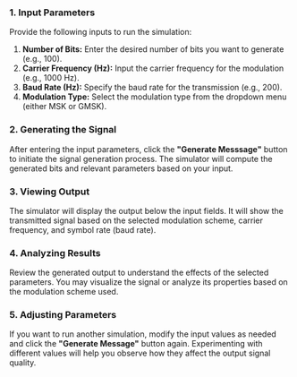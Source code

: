 <!DOCTYPE html>
<html lang="en">
<head>
</head>
<body>
    <h3>1. Input Parameters</h3>
    <p>Provide the following inputs to run the simulation:</p>
    <ol>
        <li><strong>Number of Bits:</strong> Enter the desired number of bits you want to generate (e.g., 100).</li>
        <li><strong>Carrier Frequency (Hz):</strong> Input the carrier frequency for the modulation (e.g., 1000 Hz).</li>
        <li><strong>Baud Rate (Hz):</strong> Specify the baud rate for the transmission (e.g., 200).</li>
        <li><strong>Modulation Type:</strong> Select the modulation type from the dropdown menu (either MSK or GMSK).</li>
    </ol>
    <h3>2. Generating the Signal</h3>
    <p>After entering the input parameters, click the <strong>"Generate Messsage"</strong> button to initiate the signal generation process. The simulator will compute the generated bits and relevant parameters based on your input.</p>
    <h3>3. Viewing Output</h3>
	<p>The simulator will display the output below the input fields. It will show the transmitted signal based on the selected modulation scheme, carrier frequency, and symbol rate (baud rate).</p>
    <h3>4. Analyzing Results</h3>
    <p>Review the generated output to understand the effects of the selected parameters. You may visualize the signal or analyze its properties based on the modulation scheme used.</p>
    <h3>5. Adjusting Parameters</h3>
    <p>If you want to run another simulation, modify the input values as needed and click the <strong>"Generate Message"</strong> button again. Experimenting with different values will help you observe how they affect the output signal quality.</p>
</body>
</html>
